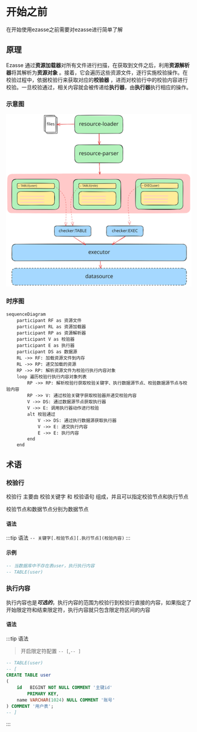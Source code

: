 # 开始之前

在开始使用ezasse之前需要对ezasse进行简单了解

## 原理

Ezasse 通过**资源加载器**对所有文件进行扫描，在获取到文件之后，利用**资源解析器**将其解析为**资源对象**
。接着，它会遍历这些资源文件，逐行实施校验操作。在校验过程中，依据校验行来获取对应的**校验器**
，进而对校验行中的校验内容进行校验。一旦校验通过，相关内容就会被传递给**执行器**，由**执行器**执行相应的操作。

### 示意图

![process.svg](../static/img/process.svg)

### 时序图

```mermaid
sequenceDiagram
    participant RF as 资源文件
    participant RL as 资源加载器
    participant RP as 资源解析器
    participant V as 校验器
    participant E as 执行器
    participant DS as 数据源
    RL ->> RF: 加载资源文件到内存
    RL ->> RP: 递交加载的资源
    RP ->> RP: 解析资源文件为校验行执行内容对象
    loop 遍历校验行执行内容对象列表
        RP ->> RP: 解析校验行获取校验关键字、执行数据源节点、校验数据源节点与校验内容
        RP ->> V: 通过校验关键字获取校验器并递交校验内容
        V ->> DS: 通过数据源节点获取执行器
        V ->> E: 调用执行器动作进行校验
        alt 校验通过
            V ->> DS: 通过执行数据源获取执行器
            V ->> E: 递交执行内容
            E ->> E: 执行内容
        end
    end
```

## 术语

### 校验行

校验行 主要由 校验关键字 和 校验语句 组成，并且可以指定校验节点和执行节点

校验节点和数据节点分别为数据节点

#### 语法

:::tip 语法
`-- 关键字[.校验节点][.执行节点](校验内容)`
:::

#### 示例

```SQL
-- 当数据库中不存在表user，执行执行内容
-- TABLE(user)
```

### 执行内容

执行内容也是***可选的***，执行内容的范围为校验行到校验行直接的内容，如果指定了开始限定符和结束限定符，执行内容就只包含限定符区间的内容

#### 语法

:::tip 语法
> 开启限定符配置 `-- [`,`-- ]`

```SQL showLineNumbers
-- TABLE(user)
-- [
CREATE TABLE user
(
    id   BIGINT NOT NULL COMMENT '主键id'
        PRIMARY KEY,
    name VARCHAR(1024) NULL COMMENT '账号'
) COMMENT '用户表';
-- ]
```

:::